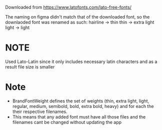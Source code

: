Downloaded from https://www.latofonts.com/lato-free-fonts/

The naming on figma didn't match that of the downloaded font, so the downlaoded font was renamed as such:
hairline -> thin
thin -> extra light
light -> light

# NOTE
Used Lato-Latin since it only includes necessary latin characters and as a result file size is smaller

# Note
- BrandFontWeight defines the set of weights (thin, extra light, light, regular, medium, semibold, bold, extra bold, heavy) and for each the their respective filenames.
- This means that any added font must have all those files and the filenames cant be changed without updating the app
